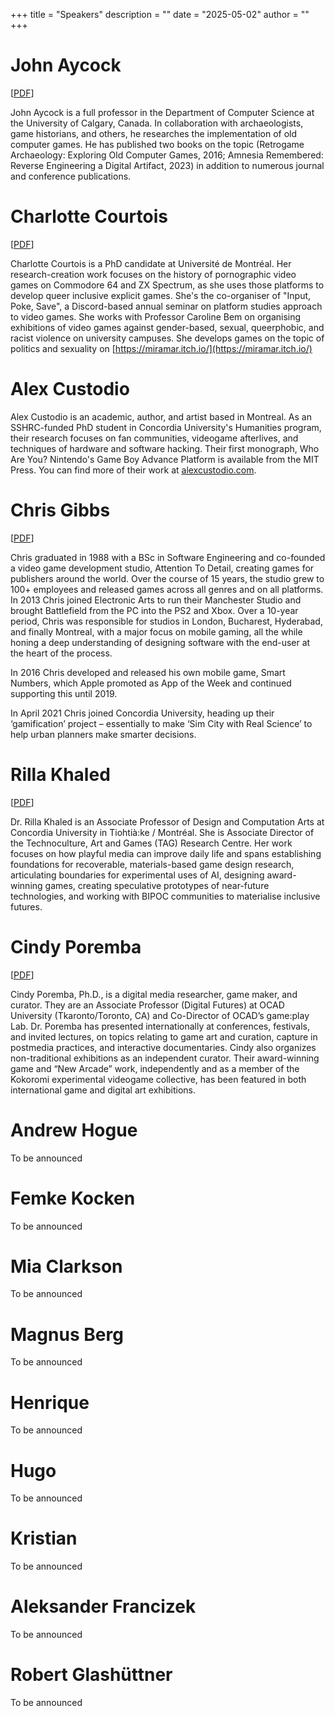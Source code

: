 +++
title = "Speakers"
description = ""
date = "2025-05-02"
author = ""
+++

# John Aycock

\[[PDF](/Presentations/240612e%20-%20John%20-%20Archaeogaming%20-%20Computer%20Science%20Meets%20Archaeology.pdf)]

John Aycock is a full professor in the Department of Computer Science at the University of Calgary, Canada. In collaboration with archaeologists, game historians, and others, he researches the implementation of old computer games. He has published two books on the topic (Retrogame Archaeology: Exploring Old Computer Games, 2016; Amnesia Remembered: Reverse Engineering a Digital Artifact, 2023) in addition to numerous journal and conference publications.

# Charlotte Courtois

\[[PDF](/Presentations/240611c%20-%20Charlotte%20-%20Low-tech%20by%20Design_%20Using%20Retro%20Tools%20for%20Green%20Game%20Dev.pdf)]

Charlotte Courtois is a PhD candidate at Université de Montréal. Her research-creation work focuses on the history of pornographic video games on Commodore 64 and ZX Spectrum, as she uses those platforms to develop queer inclusive explicit games. She's the co-organiser of "Input, Poke, Save", a Discord-based annual seminar on platform studies approach to video games. She works with Professor Caroline Bem on organising exhibitions of video games against gender-based, sexual, queerphobic, and racist violence on university campuses. She develops games on the topic of politics and sexuality on [https://miramar.itch.io/](https://miramar.itch.io/)

# Alex Custodio

Alex Custodio is an academic, author, and artist based in Montreal. As an SSHRC-funded PhD student in Concordia University's Humanities program, their research focuses on fan communities, videogame afterlives, and techniques of hardware and software hacking. Their first monograph, Who Are You? Nintendo's Game Boy Advance Platform is available from the MIT Press. You can find more of their work at [alexcustodio.com](https://www.alexcustodio.com/).

# Chris Gibbs

\[[PDF](/Presentations/240610b%20-%20Chris%20-%20Before%20there%20were%20any%20Video%20Games.pdf)]

Chris graduated in 1988 with a BSc in Software Engineering and co-founded a video game development studio, Attention To Detail, creating games for publishers around the world. Over the course of 15 years, the studio grew to 100+ employees and released games across all genres and on all platforms. In 2013 Chris joined Electronic Arts to run their Manchester Studio and brought Battlefield from the PC into the PS2 and Xbox. Over a 10-year period, Chris was responsible for studios in London, Bucharest, Hyderabad, and finally Montreal, with a major focus on mobile gaming, all the while honing a deep understanding of designing software with the end-user at the heart of the process.

In 2016 Chris developed and released his own mobile game, Smart Numbers, which Apple promoted as App of the Week and continued supporting this until 2019.

In April 2021 Chris joined Concordia University, heading up their ‘gamification’ project – essentially to make ‘Sim City with Real Science’ to help urban planners make smarter decisions.

# Rilla Khaled

\[[PDF](/Presentations/240613a%20-%20Rilla%20and%20Darren%20-%20The%20Knot%20-%20Situating%20Old%20Games%20%28Research%29.pdf)]

Dr. Rilla Khaled is an Associate Professor of Design and Computation Arts at Concordia University in Tiohtià\:ke / Montréal. She is Associate Director of the Technoculture, Art and Games (TAG) Research Centre. Her work focuses on how playful media can improve daily life and spans establishing foundations for recoverable, materials-based game design research, articulating boundaries for experimental uses of AI, designing award-winning games, creating speculative prototypes of near-future technologies, and working with BIPOC communities to materialise inclusive futures.

# Cindy Poremba

\[[PDF](/Presentations/240612b%20-%20Cindy%20-%20Jordan%20Mechner’s%20Canabalt.pdf)]

Cindy Poremba, Ph.D., is a digital media researcher, game maker, and curator. They are an Associate Professor (Digital Futures) at OCAD University (Tkaronto/Toronto, CA) and Co-Director of OCAD’s game\:play Lab. Dr. Poremba has presented internationally at conferences, festivals, and invited lectures, on topics relating to game art and curation, capture in postmedia practices, and interactive documentaries. Cindy also organizes non-traditional exhibitions as an independent curator. Their award-winning game and “New Arcade” work, independently and as a member of the Kokoromi experimental videogame collective, has been featured in both international game and digital art exhibitions.

# Andrew Hogue

To be announced

# Femke Kocken

To be announced

# Mia Clarkson

To be announced

# Magnus Berg

To be announced

# Henrique

To be announced

# Hugo

To be announced

# Kristian

To be announced

# Aleksander Francizek

To be announced

# Robert Glashüttner

To be announced
